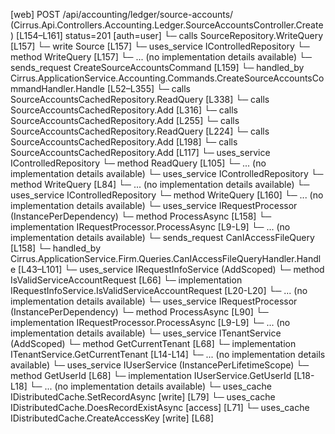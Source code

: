[web] POST /api/accounting/ledger/source-accounts/  (Cirrus.Api.Controllers.Accounting.Ledger.SourceAccountsController.Create)  [L154–L161] status=201 [auth=user]
  └─ calls SourceRepository.WriteQuery [L157]
  └─ write Source [L157]
  └─ uses_service IControlledRepository<Source>
    └─ method WriteQuery [L157]
      └─ ... (no implementation details available)
  └─ sends_request CreateSourceAccountsCommand [L159]
    └─ handled_by Cirrus.ApplicationService.Accounting.Commands.CreateSourceAccountsCommandHandler.Handle [L52–L355]
      └─ calls SourceAccountsCachedRepository.ReadQuery [L338]
      └─ calls SourceAccountsCachedRepository.Add [L316]
      └─ calls SourceAccountsCachedRepository.Add [L255]
      └─ calls SourceAccountsCachedRepository.ReadQuery [L224]
      └─ calls SourceAccountsCachedRepository.Add [L198]
      └─ calls SourceAccountsCachedRepository.Add [L117]
      └─ uses_service IControlledRepository<Account>
        └─ method ReadQuery [L105]
          └─ ... (no implementation details available)
      └─ uses_service IControlledRepository<Dataset>
        └─ method WriteQuery [L84]
          └─ ... (no implementation details available)
      └─ uses_service IControlledRepository<StandardAccount>
        └─ method WriteQuery [L160]
          └─ ... (no implementation details available)
      └─ uses_service IRequestProcessor (InstancePerDependency)
        └─ method ProcessAsync [L158]
          └─ implementation IRequestProcessor.ProcessAsync [L9-L9]
          └─ ... (no implementation details available)
  └─ sends_request CanIAccessFileQuery [L158]
    └─ handled_by Cirrus.ApplicationService.Firm.Queries.CanIAccessFileQueryHandler.Handle [L43–L101]
      └─ uses_service IRequestInfoService (AddScoped)
        └─ method IsValidServiceAccountRequest [L66]
          └─ implementation IRequestInfoService.IsValidServiceAccountRequest [L20-L20]
          └─ ... (no implementation details available)
      └─ uses_service IRequestProcessor (InstancePerDependency)
        └─ method ProcessAsync [L90]
          └─ implementation IRequestProcessor.ProcessAsync [L9-L9]
          └─ ... (no implementation details available)
      └─ uses_service ITenantService (AddScoped)
        └─ method GetCurrentTenant [L68]
          └─ implementation ITenantService.GetCurrentTenant [L14-L14]
          └─ ... (no implementation details available)
      └─ uses_service IUserService (InstancePerLifetimeScope)
        └─ method GetUserId [L68]
          └─ implementation IUserService.GetUserId [L18-L18]
          └─ ... (no implementation details available)
      └─ uses_cache IDistributedCache.SetRecordAsync [write] [L79]
      └─ uses_cache IDistributedCache.DoesRecordExistAsync [access] [L71]
      └─ uses_cache IDistributedCache.CreateAccessKey [write] [L68]

